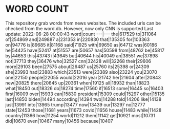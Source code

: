 # WORD COUNT
This repository grab words from news websites. The included urls can be checked from the word.db.
However, now only CNN is supported
Last update: 2022-06-28 00:00:43
word|count
---|---
the|617529
to|311064
of|254869
and|249887
a|231353
in|220830
that|135305
for|103363
on|94776
is|89685
it|81168
said|71925
with|69650
as|64712
was|60186
he|54425
have|52417
at|51557
are|50657
has|50598
from|48762
be|45817
by|44653
this|43743
i|43645
but|40644
his|40049
an|38551
we|37898
not|37713
they|36476
who|32527
cnn|32428
will|32268
their|29606
more|29103
been|27575
about|26487
us|25760
its|25398
or|24309
she|23993
had|23883
which|23513
were|23389
also|23224
you|23070
one|22150
people|22055
would|22016
year|21742
her|21604
after|20843
new|20825
there|20645
up|20361
when|19125
all|18932
than|18823
what|18450
out|18326
do|18274
time|17560
if|16513
some|16445
so|16403
first|16009
over|15933
can|15830
president|15309
could|15297
other|15135
last|14850
biden|14494
according|14394
two|14288
told|14206
like|14138
just|13991
into|13965
trump|13477
now|13439
our|13297
no|12777
state|12453
those|11681
years|11673
covid|11656
house|11483
while|11428
country|11366
how|11254
world|11212
them|11142
get|10921
most|10731
did|10670
even|10467
many|10456
because|10407
